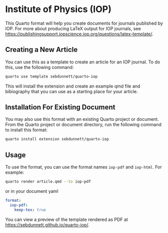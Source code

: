 # Institute of Physics (IOP)

This Quarto format will help you create documents for journals published by IOP. For more about producing LaTeX output for IOP journals, see <https://publishingsupport.iopscience.iop.org/questions/latex-template/>.

## Creating a New Article

You can use this as a template to create an article for an IOP journal. To do this, use the following command:

```bash
quarto use template sebdunnett/quarto-iop
```

This will install the extension and create an example qmd file and bibiography that you can use as a starting place for your article.

## Installation For Existing Document

You may also use this format with an existing Quarto project or document. From the Quarto project or document directory, run the following command to install this format:

```bash
quarto install extension sebdunnett/quarto-iop
```

## Usage

To use the format, you can use the format names `iop-pdf` and `iop-html`. For example:

```bash
quarto render article.qmd --to iop-pdf
```

or in your document yaml

```yaml
format:
  iop-pdf:
    keep-tex: true    
```

You can view a preview of the template rendered as PDF at <https://sebdunnett.github.io/quarto-iop/>.